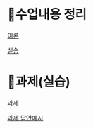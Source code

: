 # 📙수업내용 정리

[이론](./데이터베이스07.md)

[실습](./0825_실습.md)

# 📝과제(실습)

[과제](./DB_07.md)

[과제 답안예시](./07DB_답안예시.md)